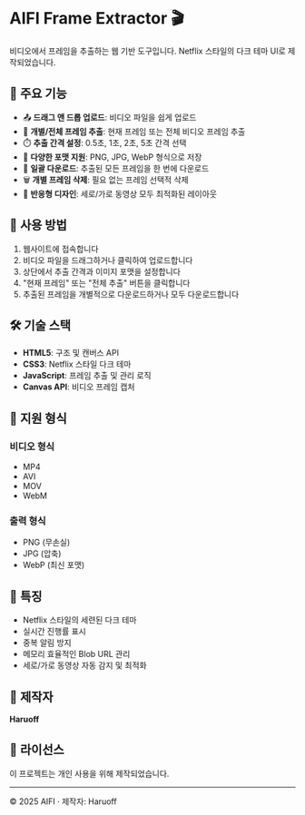 # AIFI Frame Extractor 🎬

비디오에서 프레임을 추출하는 웹 기반 도구입니다. Netflix 스타일의 다크 테마 UI로 제작되었습니다.

## 🌟 주요 기능

- 📤 **드래그 앤 드롭 업로드**: 비디오 파일을 쉽게 업로드
- 🎯 **개별/전체 프레임 추출**: 현재 프레임 또는 전체 비디오 프레임 추출
- ⏱️ **추출 간격 설정**: 0.5초, 1초, 2초, 5초 간격 선택
- 📸 **다양한 포맷 지원**: PNG, JPG, WebP 형식으로 저장
- 💾 **일괄 다운로드**: 추출된 모든 프레임을 한 번에 다운로드
- 🗑️ **개별 프레임 삭제**: 필요 없는 프레임 선택적 삭제
- 📱 **반응형 디자인**: 세로/가로 동영상 모두 최적화된 레이아웃

## 🚀 사용 방법

1. 웹사이트에 접속합니다
2. 비디오 파일을 드래그하거나 클릭하여 업로드합니다
3. 상단에서 추출 간격과 이미지 포맷을 설정합니다
4. "현재 프레임" 또는 "전체 추출" 버튼을 클릭합니다
5. 추출된 프레임을 개별적으로 다운로드하거나 모두 다운로드합니다

## 🛠️ 기술 스택

- **HTML5**: 구조 및 캔버스 API
- **CSS3**: Netflix 스타일 다크 테마
- **JavaScript**: 프레임 추출 및 관리 로직
- **Canvas API**: 비디오 프레임 캡처

## 📝 지원 형식

### 비디오 형식
- MP4
- AVI
- MOV
- WebM

### 출력 형식
- PNG (무손실)
- JPG (압축)
- WebP (최신 포맷)

## 🎨 특징

- Netflix 스타일의 세련된 다크 테마
- 실시간 진행률 표시
- 중복 알림 방지
- 메모리 효율적인 Blob URL 관리
- 세로/가로 동영상 자동 감지 및 최적화

## 👤 제작자

**Haruoff**

## 📄 라이선스

이 프로젝트는 개인 사용을 위해 제작되었습니다.

---

© 2025 AIFI · 제작자: Haruoff